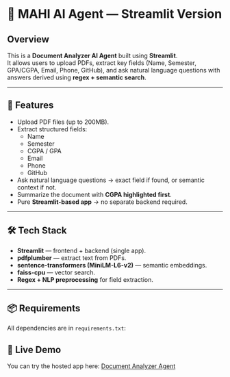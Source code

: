 # 📄 MAHI AI Agent — Streamlit Version  

## Overview  
This is a **Document Analyzer AI Agent** built using **Streamlit**.  
It allows users to upload PDFs, extract key fields (Name, Semester, GPA/CGPA, Email, Phone, GitHub), and ask natural language questions with answers derived using **regex + semantic search**.  

---

## 🚀 Features  
- Upload PDF files (up to 200MB).  
- Extract structured fields:  
  - Name  
  - Semester  
  - CGPA / GPA  
  - Email  
  - Phone  
  - GitHub  
- Ask natural language questions → exact field if found, or semantic context if not.  
- Summarize the document with **CGPA highlighted first**.  
- Pure **Streamlit-based app** → no separate backend required.  

---

## 🛠️ Tech Stack  
- **Streamlit** — frontend + backend (single app).  
- **pdfplumber** — extract text from PDFs.  
- **sentence-transformers (MiniLM-L6-v2)** — semantic embeddings.  
- **faiss-cpu** — vector search.  
- **Regex + NLP preprocessing** for field extraction.  

---

## 📦 Requirements  
All dependencies are in `requirements.txt`:  

## 🚀 Live Demo
You can try the hosted app here: [Document Analyzer Agent](https://github.com/Mahiisss/MAHI_AI_Agent_Streamlit/edit/main/README.md)



